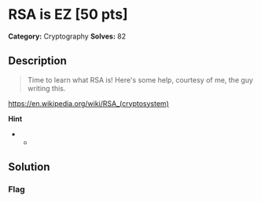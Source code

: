 # RSA is EZ [50 pts]

**Category:** Cryptography
**Solves:** 82

## Description
>Time to learn what RSA is! Here's some help, courtesy of me, the guy writing this.

https://en.wikipedia.org/wiki/RSA_(cryptosystem)

**Hint**
* -

## Solution

### Flag

